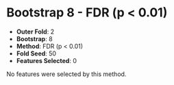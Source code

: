 # Bootstrap 8 - FDR (p < 0.01)

- **Outer Fold**: 2
- **Bootstrap**: 8
- **Method**: FDR (p < 0.01)
- **Fold Seed**: 50
- **Features Selected**: 0

No features were selected by this method.
